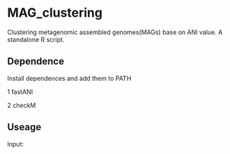 # MAG_clustering
Clustering metagenomic assembled genomes(MAGs) base on ANI value. A standalone R script.

## Dependence
Install dependences and add them to PATH

1 fastANI

2 checkM

## Useage

Input:
